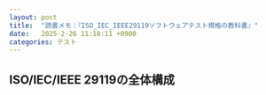```yaml
---
layout: post
title:  "読書メモ：『ISO_IEC_IEEE29119ソフトウェアテスト規格の教科書』"
date:   2025-2-26 11:18:11 +0900
categories: テスト
---
```


## ISO/IEC/IEEE 29119の全体構成

